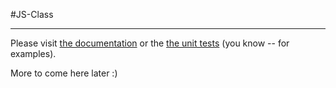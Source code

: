 #JS-Class

---

Please visit [the documentation](http://benekastah.github.com/JS-Class/ "The documentation") 
or the [the unit tests](https://github.com/benekastah/JS-Class/blob/master/test/spec/javascripts/classSpec.js "Class Unit Tests")
(you know -- for examples).

More to come here later :)